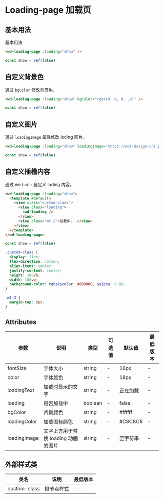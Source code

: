 <frame/>

# Loading-page 加载页

## 基本用法

基本用法

```html
<wd-loading-page :loading="show" />
```

```js
const show = ref(false)
```

## 自定义背景色

通过 `bgColor` 修改背景色。

```html
<wd-loading-page :loading="show" bgColor="rgba(0, 0, 0, .9)" />
```

```js
const show = ref(false)
```

## 自定义图片

通过 `loadingImage` 属性修改 loding 图片。

```html
<wd-loading-page :loading="show" loadingImage="https://wot-design-uni.pages.dev/wot-design.png" />
```

```js
const show = ref(false)
```

## 自定义插槽内容

通过 `#default` 自定义 loding 内容。

```html
<wd-loading-page :loading="show">
  <template #default>
    <view class="custom-class">
      <view class="loading">
        <wd-loading />
      </view>
      <view class="mt-2">加载中...</view>
    </view>
  </template>
</wd-loading-page>
```

```js
const show = ref(false)
```

```scss
.custom-class {
  display: flex;
  flex-direction: column;
  align-items: center;
  justify-content: center;
  height: 100vh;
  width: 100vw;
  background-color: rgba($color: #000000, $alpha: 0.8);
}

.mt-2 {
  margin-top: 8px;
}
```

## Attributes

| 参数         | 说明                                | 类型    | 可选值 | 默认值   | 最低版本 |
| ------------ | ----------------------------------- | ------- | ------ | -------- | -------- |
| fontSize     | 字体大小                            | string  | -      | 16px     | -        |
| color        | 字体颜色                            | string  | -      | 18px     | -        |
| loadingText  | 加载时显示的文字                    | string  | -      | 正在加载 | -        |
| loading      | 是否加载中                          | boolean | -      | false    | -        |
| bgColor      | 背景颜色                            | string  | -      | #ffffff  | -        |
| loadingColor | 加载图标颜色                        | string  | -      | #C8C8C8  | -        |
| loadingImage | 文字上方用于替换 loading 动画的图片 | string  | -      | 空字符串 | -        |

## 外部样式类

| 类名         | 说明       | 最低版本 |
| ------------ | ---------- | -------- |
| custom-class | 根节点样式 | -        |
